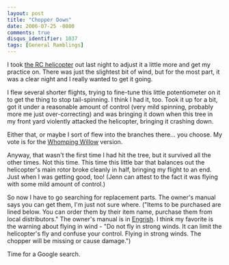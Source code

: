 ```yaml
---
layout: post
title: "Chopper Down"
date: 2006-07-25 -0800
comments: true
disqus_identifier: 1037
tags: [General Ramblings]
---
```

I took [the RC helicopter](/archive/2006/07/24/caketastic-30th.aspx) out
last night to adjust it a little more and get my practice on. There was
just the slightest bit of wind, but for the most part, it was a clear
night and I really wanted to get it going.
 
 I flew several shorter flights, trying to fine-tune this little
potentiometer on it to get the thing to stop tail-spinning. I think I
had it, too. Took it up for a bit, got it under a reasonable amount of
control (very mild spinning, probably more me just over-correcting) and
was bringing it down when this tree in my front yard violently attacked
the helicopter, bringing it crashing down.
 
 Either that, or maybe I sort of flew into the branches there... you
choose. My vote is for the [Whomping
Willow](http://www.hp-lexicon.org/hogwarts/castle/willow.html) version.
 
 Anyway, that wasn't the first time I had hit the tree, but it survived
all the other times. Not this time. This time this little bar that
balances out the helicopter's main rotor broke cleanly in half, bringing
my flight to an end. Just when I was getting good, too! (Jenn can attest
to the fact it was flying with some mild amount of control.)
 
 So now I have to go searching for replacement parts. The owner's manual
says you can get them, I'm just not sure where. ("Items to be purchased
are lined below. You can order them by their item name, purchase them
from local distributors." The owner's manual is in
[Engrish](http://www.engrish.com/). I think my favorite is the warning
about flying in wind - "Do not fly in strong winds. It can limit the
helicopter's fly and confuse your control. Flying in strong winds. The
chopper will be missing or cause damage.")
 
 Time for a Google search.
